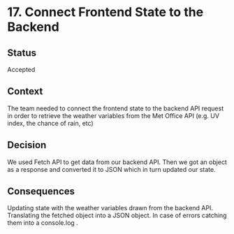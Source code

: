 # 17. Connect Frontend State to the Backend

## Status

Accepted

## Context

The team needed to connect the frontend state to the backend API request in order to retrieve the weather variables from the Met Office API (e.g. UV index, the chance of rain, etc) 


## Decision

We used Fetch API to get data from our backend API. Then we got an object as a response and converted it to JSON which in turn updated our state. 


## Consequences

Updating state with the weather variables drawn from the backend API. 
Translating the fetched object into a JSON object. 
In case of errors catching them into a console.log . 
